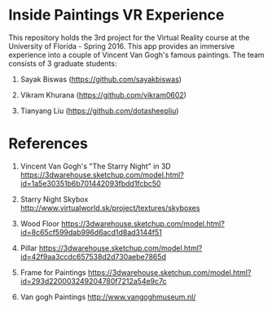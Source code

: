 # Inside Paintings VR Experience
This repository holds the 3rd project for the Virtual Reality course at the University of Florida - Spring 2016. This app provides an immersive experience into a couple of Vincent Van Gogh's famous paintings. The team consists of 3 graduate students:

1. Sayak Biswas (https://github.com/sayakbiswas)

2. Vikram Khurana (https://github.com/vikram0602)

3. Tianyang Liu (https://github.com/dotasheepliu)


# References
1. Vincent Van Gogh's "The Starry Night" in 3D
https://3dwarehouse.sketchup.com/model.html?id=1a5e30351b6b701442093fbdd1fcbc50

2. Starry Night Skybox
http://www.virtualworld.sk/project/textures/skyboxes

3. Wood Floor
https://3dwarehouse.sketchup.com/model.html?id=8c65cf599dab996d6acd1d8ad3144f51

4. Pillar
https://3dwarehouse.sketchup.com/model.html?id=42f9aa3ccdc657538d2d730aebe7865d

5. Frame for Paintings
https://3dwarehouse.sketchup.com/model.html?id=293d220003249204780f7212a54e9c7c

6. Van gogh Paintings
http://www.vangoghmuseum.nl/
